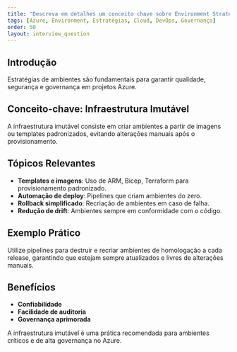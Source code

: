 ```yaml
---
title: "Descreva em detalhes um conceito chave sobre Environment Strategies relevante para arquitetura no Azure."
tags: [Azure, Environment, Estratégias, Cloud, DevOps, Governança]
order: 50
layout: interview_question
---
```


## Introdução

Estratégias de ambientes são fundamentais para garantir qualidade, segurança e governança em projetos Azure.

## Conceito-chave: Infraestrutura Imutável

A infraestrutura imutável consiste em criar ambientes a partir de imagens ou templates padronizados, evitando alterações manuais após o provisionamento.

## Tópicos Relevantes

- **Templates e imagens**: Uso de ARM, Bicep, Terraform para provisionamento padronizado.
- **Automação de deploy**: Pipelines que criam ambientes do zero.
- **Rollback simplificado**: Recriação de ambientes em caso de falha.
- **Redução de drift**: Ambientes sempre em conformidade com o código.

## Exemplo Prático

Utilize pipelines para destruir e recriar ambientes de homologação a cada release, garantindo que estejam sempre atualizados e livres de alterações manuais.

## Benefícios

- **Confiabilidade**
- **Facilidade de auditoria**
- **Governança aprimorada**

A infraestrutura imutável é uma prática recomendada para ambientes críticos e de alta governança no Azure.
